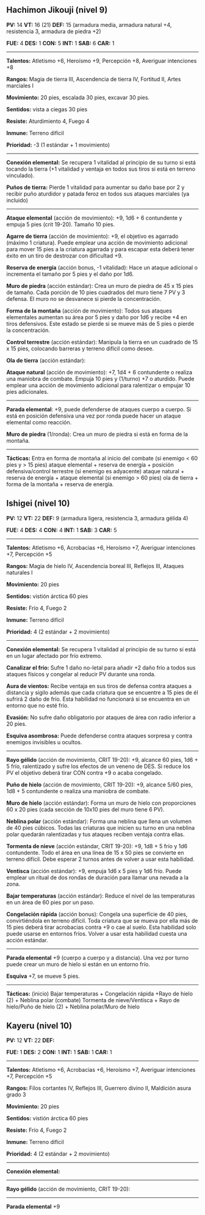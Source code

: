 ## Hachimon Jikouji (nivel 9)

**PV:** 14			**VT:** 16 (21)	 		**DEF:** 15 (armadura media, armadura natural +4, resistencia 3, armadura de piedra +2)

**FUE:** 4	**DES:** 1	**CON:** 5	**INT:** 1	**SAB:** 6	**CAR:** 1

------

**Talentos:** Atletismo +6, Heroísmo +9, Percepción +8, Averiguar intenciones +8

**Rangos:** Magia de tierra III, Ascendencia de tierra IV, Fortitud II, Artes marciales I

**Movimiento:** 20 pies, escalada 30 pies, excavar 30 pies.

**Sentidos:** vista a ciegas 30 pies

**Resiste:** Aturdimiento 4, Fuego 4

**Inmune:** Terreno difícil

**Prioridad:** -3 (1 estándar + 1 movimiento)

------

**Conexión elemental:** Se recupera 1 vitalidad al principio de su turno si está tocando la tierra (+1 vitalidad y ventaja en todos sus tiros si está en terreno vinculado).

**Puños de tierra:** Pierde 1 vitalidad para aumentar su daño base por 2 y recibir puño aturdidor y patada feroz en todos sus ataques marciales (ya incluido)

------

**Ataque elemental** (acción de movimiento): +9, 1d6 + 6 contundente y empuja 5 pies (crit 19-20). Tamaño 10 pies.

**Agarre de tierra** (acción de movimiento): +9, el objetivo es agarrado (máximo 1 criatura). Puede emplear una acción de movimiento adicional para mover 15 pies a la criatura agarrada y para escapar esta deberá tener éxito en un tiro de destrozar con dificultad +9.

**Reserva de energía** (acción bonus, -1 vitalidad): Hace un ataque adicional o incrementa el tamaño por 5 pies y el daño por 1d6.

**Muro de piedra** (acción estándar): Crea un muro de piedra de 45 x 15 pies de tamaño. Cada porción de 10 pies cuadrados del muro tiene 7 PV y 3 defensa. El muro no se desvanece si pierde la concentración.

**Forma de la montaña** (acción de movimiento): Todos sus ataques elementales aumentan su área por 5 pies y daño por 1d6 y recibe +4 en tiros defensivos. Este estado se pierde si se mueve más de 5 pies o pierde la concentración.

**Control terrestre** (acción estándar): Manipula la tierra en un cuadrado de 15 x 15 pies, colocando barreras y terreno difícil como desee.

**Ola de tierra** (acción estándar): 

**Ataque natural** (acción de movimiento): +7, 1d4 + 6 contundente o realiza una maniobra de combate. Empuja 10 pies y (1/turno) +7 o aturdido. Puede emplear una acción de movimiento adicional para ralentizar o empujar 10 pies adicionales.

------

**Parada elemental**: +9, puede defenderse de ataques cuerpo a cuerpo. Si está en posición defensiva una vez por ronda puede hacer un ataque elemental como reacción.

**Muro de piedra** (1/ronda): Crea un muro de piedra si está en forma de la montaña.

****

**Tácticas:** Entra en forma de montaña al inicio del combate (si enemigo < 60 pies y > 15 pies) ataque elemental + reserva de energía + posición defensiva/control terrestre (si enemigo es adyacente) ataque natural + reserva de energía + ataque elemental (si enemigo > 60 pies) ola de tierra + forma de la montaña + reserva de energía. 

## Ishigei (nivel 10)

**PV:** 12			**VT:** 22	 		**DEF:** 9 (armadura ligera, resistencia 3, armadura gélida 4)

**FUE:** 4	**DES:** 4	**CON:** 4	**INT:** 1	**SAB:** 3	**CAR:** 5

------

**Talentos:** Atletismo +6, Acrobacias +6, Heroísmo +7, Averiguar intenciones +7, Percepción +5

**Rangos:** Magia de hielo IV, Ascendencia boreal III, Reflejos III, Ataques naturales I

**Movimiento:** 20 pies

**Sentidos:** vistión árctica 60 pies

**Resiste:** Frío 4, Fuego 2

**Inmune:** Terreno difícil

**Prioridad:** 4 (2 estándar + 2 movimiento)

------

**Conexión elemental:** Se recupera 1 vitalidad al principio de su turno si está en un lugar afectado por frío extremo.

**Canalizar el frío:** Sufre 1 daño no-letal para añadir +2 daño frío a todos sus ataques físicos y congelar al reducir PV durante una ronda.

**Aura de vientos:** Recibe ventaja en sus tiros de defensa contra ataques a distancia y sigilo además que cada criatura que se encuentre a 15 pies de él sufrirá 2 daño de frío. Esta habilidad no funcionará si se encuentra en un entorno que no esté frío.

**Evasión:** No sufre daño obligatorio por ataques de área con radio inferior a 20 pies.

**Esquiva asombrosa:** Puede defenderse contra ataques sorpresa y contra enemigos invisibles u ocultos.

------

**Rayo gélido** (acción de movimiento, CRIT 19-20): +9, alcance 60 pies, 1d6 + 5 frío, ralentizado y sufre los efectos de un veneno de DES. Si reduce los PV el objetivo deberá tirar CON contra +9 o acaba congelado.

**Puño de hielo** (acción de movimiento, CRIT 19-20): +9, alcance 5/60 pies, 1d8 + 5 contundente o realiza una maniobra de combate.

**Muro de hielo** (acción estándar): Forma un muro de hielo con proporciones 60 x 20 pies (cada sección de 10x10 pies del muro tiene 6 PV).

**Neblina polar** (acción estándar): Forma una neblina que llena un volumen de 40 pies cúbicos. Todas las criaturas que inicien su turno en una neblina polar quedarán ralentizadas y tus ataques reciben ventaja contra ellas.

**Tormenta de nieve** (acción estándar, CRIT 19-20): +9, 1d8 + 5 frío y 1d6 contundente. Todo el área en una línea de 15 x 50 pies se convierte en terreno difícil. Debe esperar 2 turnos antes de volver a usar esta habilidad.

**Ventisca** (acción estándar): +9, empuja 1d6 x 5 pies y 1d6 frío. Puede emplear un ritual de dos rondas de duración para llamar una nevada a la zona.

**Bajar temperaturas** (acción estándar): Reduce el nivel de las temperaturas en un área de 60 pies por un paso.

**Congelación rápida** (acción bonus): Congela una superfície de 40 pies, convirtiéndola en terreno difícil. Toda criatura que se mueva por ella más de 15 pies deberá tirar acrobacias contra +9 o cae al suelo. Esta habilidad solo puede usarse en entornos fríos. Volver a usar esta habilidad cuesta una acción estándar.

------

**Parada elemental** +9 (cuerpo a cuerpo y a distancia). Una vez por turno puede crear un muro de hielo si están en un entorno frío.

**Esquiva** +7, se mueve 5 pies.

****

**Tácticas:** (inicio) Bajar temperaturas + Congelación rápida +Rayo de hielo (2) + Neblina polar (combate) Tormenta de nieve/Ventisca + Rayo de hielo/Puño de hielo (2) + Neblina polar/Muro de hielo

## Kayeru (nivel 10)

**PV:** 12			**VT:** 22	 		**DEF:** 

**FUE:** 1	**DES:** 2	**CON:** 1	**INT:** 1	**SAB:** 1	**CAR:** 1

------

**Talentos:** Atletismo +6, Acrobacias +6, Heroísmo +7, Averiguar intenciones +7, Percepción +5

**Rangos:** Filos cortantes IV, Reflejos III, Guerrero divino II, Maldición asura grado 3

**Movimiento:** 20 pies

**Sentidos:** vistión árctica 60 pies

**Resiste:** Frío 4, Fuego 2

**Inmune:** Terreno difícil

**Prioridad:** 4 (2 estándar + 2 movimiento)

------

**Conexión elemental:**

------

**Rayo gélido** (acción de movimiento, CRIT 19-20): 

------

**Parada elemental** +9



